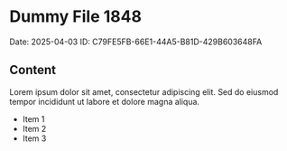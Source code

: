 # Dummy File 1848

Date: 2025-04-03
ID: C79FE5FB-66E1-44A5-B81D-429B603648FA

## Content

Lorem ipsum dolor sit amet, consectetur adipiscing elit.
Sed do eiusmod tempor incididunt ut labore et dolore magna aliqua.

* Item 1
* Item 2
* Item 3

